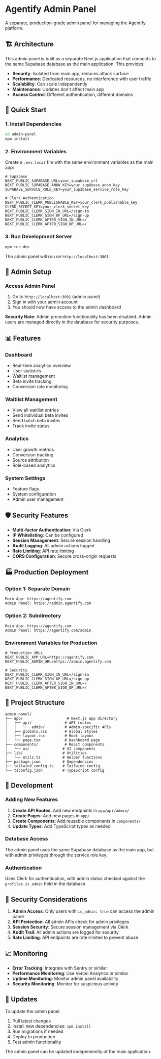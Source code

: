# Agentify Admin Panel

A separate, production-grade admin panel for managing the Agentify platform.

## 🏗️ Architecture

This admin panel is built as a separate Next.js application that connects to the same Supabase database as the main application. This provides:

- **Security**: Isolated from main app, reduces attack surface
- **Performance**: Dedicated resources, no interference with user traffic
- **Scalability**: Can scale independently
- **Maintenance**: Updates don't affect main app
- **Access Control**: Different authentication, different domains

## 🚀 Quick Start

### 1. Install Dependencies

```bash
cd admin-panel
npm install
```

### 2. Environment Variables

Create a `.env.local` file with the same environment variables as the main app:

```env
# Supabase
NEXT_PUBLIC_SUPABASE_URL=your_supabase_url
NEXT_PUBLIC_SUPABASE_ANON_KEY=your_supabase_anon_key
SUPABASE_SERVICE_ROLE_KEY=your_supabase_service_role_key

# Clerk Authentication
NEXT_PUBLIC_CLERK_PUBLISHABLE_KEY=your_clerk_publishable_key
CLERK_SECRET_KEY=your_clerk_secret_key
NEXT_PUBLIC_CLERK_SIGN_IN_URL=/sign-in
NEXT_PUBLIC_CLERK_SIGN_UP_URL=/sign-up
NEXT_PUBLIC_CLERK_AFTER_SIGN_IN_URL=/
NEXT_PUBLIC_CLERK_AFTER_SIGN_UP_URL=/
```

### 3. Run Development Server

```bash
npm run dev
```

The admin panel will run on `http://localhost:3001`

## 🔐 Admin Setup

### Access Admin Panel

1. Go to `http://localhost:3001` (admin panel)
2. Sign in with your admin account
3. You should now have access to the admin dashboard

**Security Note**: Admin promotion functionality has been disabled. Admin users are managed directly in the database for security purposes.

## 📊 Features

### Dashboard
- Real-time analytics overview
- User statistics
- Waitlist management
- Beta invite tracking
- Conversion rate monitoring

### Waitlist Management
- View all waitlist entries
- Send individual beta invites
- Send batch beta invites
- Track invite status

### Analytics
- User growth metrics
- Conversion tracking
- Source attribution
- Role-based analytics

### System Settings
- Feature flags
- System configuration
- Admin user management

## 🛡️ Security Features

- **Multi-factor Authentication**: Via Clerk
- **IP Whitelisting**: Can be configured
- **Session Management**: Secure session handling
- **Audit Logging**: All admin actions logged
- **Rate Limiting**: API rate limiting
- **CORS Configuration**: Secure cross-origin requests

## 🏭 Production Deployment

### Option 1: Separate Domain
```
Main App: https://agentify.com
Admin Panel: https://admin.agentify.com
```

### Option 2: Subdirectory
```
Main App: https://agentify.com
Admin Panel: https://agentify.com/admin
```

### Environment Variables for Production

```env
# Production URLs
NEXT_PUBLIC_APP_URL=https://agentify.com
NEXT_PUBLIC_ADMIN_URL=https://admin.agentify.com

# Security
NEXT_PUBLIC_CLERK_SIGN_IN_URL=/sign-in
NEXT_PUBLIC_CLERK_SIGN_UP_URL=/sign-up
NEXT_PUBLIC_CLERK_AFTER_SIGN_IN_URL=/
NEXT_PUBLIC_CLERK_AFTER_SIGN_UP_URL=/
```

## 📁 Project Structure

```
admin-panel/
├── app/                    # Next.js app directory
│   ├── api/               # API routes
│   │   └── admin/         # Admin-specific APIs
│   ├── globals.css        # Global styles
│   ├── layout.tsx         # Root layout
│   └── page.tsx           # Dashboard page
├── components/            # React components
│   └── ui/               # UI components
├── lib/                  # Utilities
│   └── utils.ts          # Helper functions
├── package.json          # Dependencies
├── tailwind.config.ts    # Tailwind config
└── tsconfig.json         # TypeScript config
```

## 🔧 Development

### Adding New Features

1. **Create API Routes**: Add new endpoints in `app/api/admin/`
2. **Create Pages**: Add new pages in `app/`
3. **Create Components**: Add reusable components in `components/`
4. **Update Types**: Add TypeScript types as needed

### Database Access

The admin panel uses the same Supabase database as the main app, but with admin privileges through the service role key.

### Authentication

Uses Clerk for authentication, with admin status checked against the `profiles.is_admin` field in the database.

## 🚨 Security Considerations

1. **Admin Access**: Only users with `is_admin: true` can access the admin panel
2. **API Protection**: All admin APIs check for admin privileges
3. **Session Security**: Secure session management via Clerk
4. **Audit Trail**: All admin actions are logged for security
5. **Rate Limiting**: API endpoints are rate-limited to prevent abuse

## 📈 Monitoring

- **Error Tracking**: Integrate with Sentry or similar
- **Performance Monitoring**: Use Vercel Analytics or similar
- **Uptime Monitoring**: Monitor admin panel availability
- **Security Monitoring**: Monitor for suspicious activity

## 🔄 Updates

To update the admin panel:

1. Pull latest changes
2. Install new dependencies: `npm install`
3. Run migrations if needed
4. Deploy to production
5. Test admin functionality

The admin panel can be updated independently of the main application. 